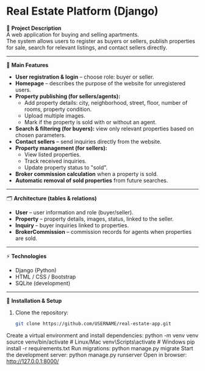 # Real Estate Platform (Django)

📌 **Project Description**  
A web application for buying and selling apartments.  
The system allows users to register as buyers or sellers, publish properties for sale, search for relevant listings, and contact sellers directly.  

---

🧩 **Main Features**  
- **User registration & login** – choose role: buyer or seller.  
- **Homepage** – describes the purpose of the website for unregistered users.  
- **Property publishing (for sellers/agents):**  
  - Add property details: city, neighborhood, street, floor, number of rooms, property condition.  
  - Upload multiple images.  
  - Mark if the property is sold with or without an agent.  
- **Search & filtering (for buyers):** view only relevant properties based on chosen parameters.  
- **Contact sellers** – send inquiries directly from the website.  
- **Property management (for sellers):**  
  - View listed properties.  
  - Track received inquiries.  
  - Update property status to "sold".  
- **Broker commission calculation** when a property is sold.  
- **Automatic removal of sold properties** from future searches.  

---

🗂 **Architecture (tables & relations)**  
- **User** – user information and role (buyer/seller).  
- **Property** – property details, images, status, linked to the seller.  
- **Inquiry** – buyer inquiries linked to properties.  
- **BrokerCommission** – commission records for agents when properties are sold.  

---

⚡ **Technologies**  
- Django (Python)  
- HTML / CSS / Bootstrap  
- SQLite (development)  

---

📝 **Installation & Setup**  

1. Clone the repository:  
   ```bash
   git clone https://github.com/USERNAME/real-estate-app.git
Create a virtual environment and install dependencies:
python -m venv venv
source venv/bin/activate  # Linux/Mac
venv\Scripts\activate     # Windows
pip install -r requirements.txt
Run migrations:
python manage.py migrate
Start the development server:
python manage.py runserver
Open in browser: http://127.0.0.1:8000/
